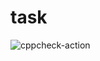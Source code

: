 # task
![cppcheck-action](https://github.com/stepin104283/task/workflows/cppcheck-action/badge.svg)
